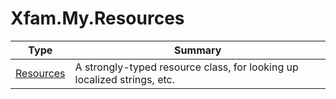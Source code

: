 ﻿
# Xfam.My.Resources

|Type|Summary|
|----|-------|
|[Resources](./Resources.md)|A strongly-typed resource class, for looking up localized strings, etc.|


